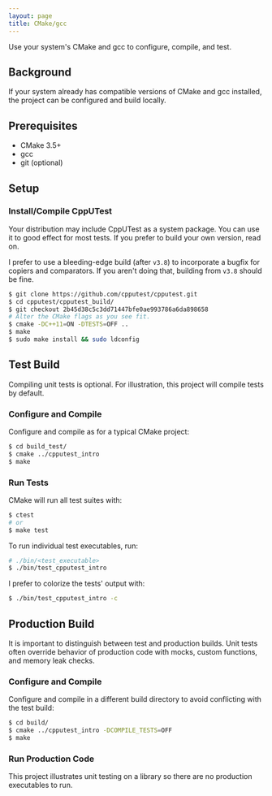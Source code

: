 ```yaml
---
layout: page
title: CMake/gcc
---
```


Use your system's CMake and gcc to configure, compile, and test.


## Background

If your system already has compatible versions of CMake and gcc installed,
the project can be configured and build locally.


## Prerequisites

  * CMake 3.5+
  * gcc
  * git (optional)


## Setup

### Install/Compile CppUTest

Your distribution may include CppUTest as a system package. You can use it to
good effect for most tests. If you prefer to build your own version, read on.

I prefer to use a bleeding-edge build (after `v3.8`) to incorporate a bugfix for
copiers and comparators. If you aren't doing that, building from `v3.8` should be fine.

```bash
$ git clone https://github.com/cpputest/cpputest.git
$ cd cpputest/cpputest_build/
$ git checkout 2b45d38c5c3dd71447bfe0ae993786a6da898658
# Alter the CMake flags as you see fit.
$ cmake -DC++11=ON -DTESTS=OFF ..
$ make
$ sudo make install && sudo ldconfig
```


## Test Build

Compiling unit tests is optional. For illustration, this project will compile
tests by default.


### Configure and Compile

Configure and compile as for a typical CMake project:
```bash
$ cd build_test/
$ cmake ../cpputest_intro
$ make
```


### Run Tests

CMake will run all test suites with:
```bash
$ ctest
# or
$ make test
```

To run individual test executables, run:
```bash
# ./bin/<test_executable>
$ ./bin/test_cpputest_intro
```

I prefer to colorize the tests' output with:
```bash
$ ./bin/test_cpputest_intro -c
```

## Production Build

It is important to distinguish between test and production builds. Unit tests
often override behavior of production code with mocks, custom functions, and
memory leak checks.


### Configure and Compile

Configure and compile in a different build directory to avoid conflicting
with the test build:
```bash
$ cd build/
$ cmake ../cpputest_intro -DCOMPILE_TESTS=OFF
$ make
```

### Run Production Code

This project illustrates unit testing on a library so there are no production
executables to run.
